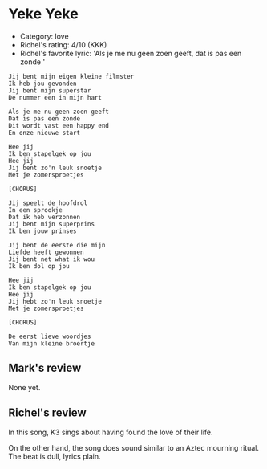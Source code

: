 # Yeke Yeke

 * Category: love
 * Richel's rating: 4/10 (KKK)
 * Richel's favorite lyric: 'Als je me nu geen zoen geeft, dat is pas een zonde '

```
Jij bent mijn eigen kleine filmster
Ik heb jou gevonden
Jij bent mijn superstar
De nummer een in mijn hart

Als je me nu geen zoen geeft
Dat is pas een zonde
Dit wordt vast een happy end
En onze nieuwe start

Hee jij
Ik ben stapelgek op jou
Hee jij
Jij bent zo'n leuk snoetje
Met je zomersproetjes

[CHORUS]

Jij speelt de hoofdrol
In een sprookje
Dat ik heb verzonnen
Jij bent mijn superprins
Ik ben jouw prinses

Jij bent de eerste die mijn
Liefde heeft gewonnen
Jij bent net what ik wou
Ik ben dol op jou

Hee jij
Ik ben stapelgek op jou
Hee jij
Jij hebt zo'n leuk snoetje
Met je zomersproetjes

[CHORUS]

De eerst lieve woordjes
Van mijn kleine broertje
```

## Mark's review

None yet.

## Richel's review

In this song, K3 sings about having found the love of their life.

On the other hand, the song does sound similar to an Aztec mourning ritual.
The beat is dull, lyrics plain.
